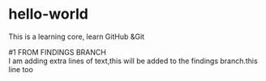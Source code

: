 # hello-world
This is a learning core, learn GitHub &amp;Git

#1 FROM FINDINGS BRANCH  
I am adding extra lines of text,this will be added to the findings branch.this line too
